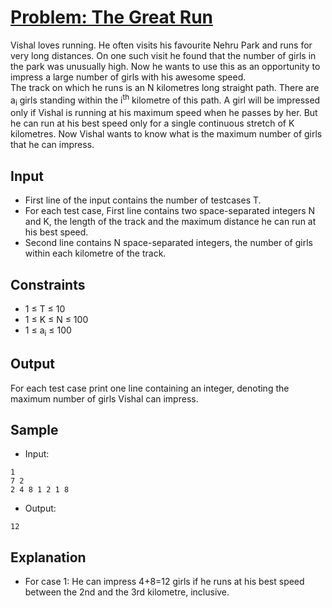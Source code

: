 # [Problem: The Great Run](https://www.codechef.com/problems/PROC18A)

Vishal loves running. He often visits his favourite Nehru Park and runs for very long distances. On one such visit he found that the number of girls in the park was unusually high. Now he wants to use this as an opportunity to impress a large number of girls with his awesome speed. <br>
The track on which he runs is an N kilometres long straight path. There are a<sub>i</sub> girls standing within the i<sup>th</sup> kilometre of this path. A girl will be impressed only if Vishal is running at his maximum speed when he passes by her. But he can run at his best speed only for a single continuous stretch of K kilometres. Now Vishal wants to know what is the maximum number of girls that he can impress.

## Input

- First line of the input contains the number of testcases T.
- For each test case, First line contains two space-separated integers N and K, the length of the track and the maximum distance he can run at his best speed.
- Second line contains N space-separated integers, the number of girls within each kilometre of the track.

## Constraints

- 1 ≤ T ≤ 10
- 1 ≤ K ≤ N ≤ 100
- 1 ≤ a<sub>i</sub> ≤ 100

## Output

For each test case print one line containing an integer, denoting the maximum number of girls Vishal can impress.

## Sample

- Input:
```
1
7 2
2 4 8 1 2 1 8
```

- Output:
```
12
```

## Explanation

- For case 1: He can impress 4+8=12 girls if he runs at his best speed between the 2nd and the 3rd kilometre, inclusive.

